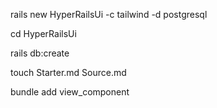 rails new HyperRailsUi -c tailwind -d postgresql

cd HyperRailsUi

rails db:create

touch Starter.md Source.md

bundle add view_component